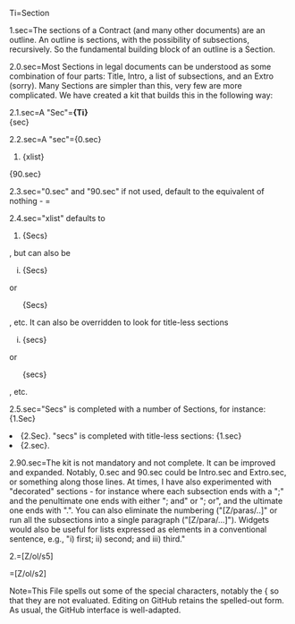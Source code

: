 Ti=Section

1.sec=The sections of a Contract (and many other documents) are an outline.  An outline is sections, with the possibility of subsections, recursively.  So the fundamental building block of an outline is a Section.

2.0.sec=Most Sections in legal documents can be understood as some combination of four parts: Title, Intro, a list of subsections, and an Extro (sorry).  Many Sections are simpler than this, very few are more complicated.  We have created a kit that builds this in the following way:

2.1.sec=A "Sec"=<b>{Ti}</b><br>{sec}

2.2.sec=A "sec"={0.sec}<ol><li>{xlist}</ol>{90.sec}

2.3.sec="0.sec" and "90.sec" if not used, default to the equivalent of nothing - =</i>

2.4.sec="xlist" defaults to <ol><li>{Secs}</ol>, but can also be <ol type="i"><li>{Secs}</ol> or <ul type="none"><li>{Secs}</ul>, etc.  It can also be overridden to look for title-less sections <ol type="i"><li>{secs}</ol> or <ul type="none"><li>{secs}</ul>, etc.

2.5.sec="Secs" is completed with a number of Sections, for instance: {1.Sec}<li>{2.Sec}. "secs" is completed with title-less sections:  {1.sec}<li>{2.sec}.

2.90.sec=The kit is not mandatory and not complete.  It can be improved and expanded.  Notably, 0.sec and 90.sec could be Intro.sec and Extro.sec, or something along those lines.  At times, I have also experimented with "decorated" sections - for instance where each subsection ends with a ";" and the penultimate one ends with either "; and" or "; or", and the ultimate one ends with ".".  You can also eliminate the numbering ("[Z/paras/..]" or run all the subsections into a single paragraph ("[Z/para/...]").  Widgets would also be useful for lists expressed as elements in a conventional sentence, e.g., "i) first; ii) second; and iii) third."

2.=[Z/ol/s5] 

=[Z/ol/s2]

Note=This File spells out some of the special characters, notably the { so that they are not evaluated.  Editing on GitHub retains the spelled-out form.  As usual, the GitHub interface is well-adapted. 
